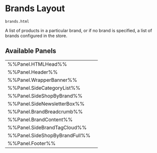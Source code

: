 # <span class="jumptarget"> Brands Layout </span>

`brands.html`

A list of products in a particular brand, or if no brand is specified, a list of brands configured in the store.

## <span class="jumptarget"> Available Panels </span>
|||
|---|---|
| %%Panel.HTMLHead%% |
| %%Panel.Header%% |
| %%Panel.WrapperBanner%% |
| %%Panel.SideCategoryList%% |
| %%Panel.SideShopByBrand%% |
| %%Panel.SideNewsletterBox%% |
| %%Panel.BrandBreadcrumb%% |
| %%Panel.BrandContent%% |
| %%Panel.SideBrandTagCloud%% |
| %%Panel.SideShopByBrandFull%% |
| %%Panel.Footer%% |
